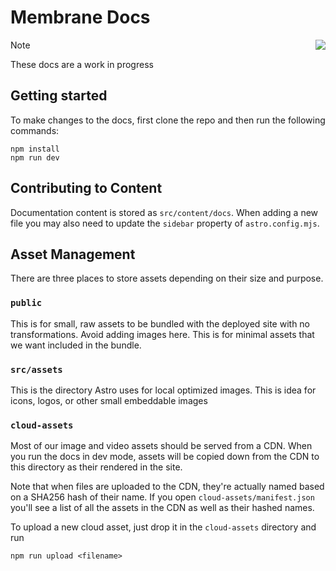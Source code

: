 # Membrane Docs

[<img src="https://astro.badg.es/v2/built-with-starlight/tiny.svg" align="right" />](https://starlight.astro.build)

> [!NOTE]  
> These docs are a work in progress

## Getting started

To make changes to the docs, first clone the repo and then run the following commands:

```
npm install
npm run dev
```

## Contributing to Content

Documentation content is stored as `src/content/docs`. When adding a new file you may also need to update the `sidebar` property of `astro.config.mjs`.

## Asset Management

There are three places to store assets depending on their size and purpose.

### `public`

This is for small, raw assets to be bundled with the deployed site with no transformations. Avoid adding images here. This is for minimal assets that we want included in the bundle.

### `src/assets`

This is the directory Astro uses for local optimized images. This is idea for icons, logos, or other small embeddable images

### `cloud-assets`

Most of our image and video assets should be served from a CDN. When you run the docs in dev mode, assets will be copied down from the CDN to this directory as their rendered in the site.

Note that when files are uploaded to the CDN, they're actually named based on a SHA256 hash of their name. If you open `cloud-assets/manifest.json` you'll see a list of all the assets in the CDN as well as their hashed names.

To upload a new cloud asset, just drop it in the `cloud-assets` directory and run

```
npm run upload <filename>
```
